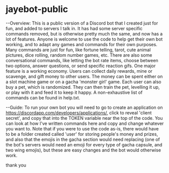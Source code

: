 # jayebot-public

--Overview:
This is a public version of a Discord bot that I created just for fun, and added to servers I talk in. It has had some server specific commands removed, but is otherwise pretty much the same, and now has a lot of features. Anyone is welcome to use the code to help get their own bot working, and to adapt any games and commands for their own purposes.
Many commands are just for fun, like fortune telling, tarot, cute animal pictures, dice rolling, random number games, etc. There are also some conversational commands, like letting the bot rate items, choose between two options, answer questions, or send specific reaction gifs.
One major feature is a working economy. Users can collect daily rewards, mine or scavenge, and gift money to other users. The money can be spent either on a slot machine game or on a gacha 'monster girl' game.
Each user can also buy a pet, which is randomized. They can then train the pet, levelling it up, or play with it and feed it to keep it happy.
A non-exhaustive list of commands can be found in help.txt.

--Guide:
To run your own bot you will need to go to create an application on https://discordapp.com/developers/applications/, click to reveal 'client secret', and copy that into the TOKEN variable near the top of the code. You can look at how I've written commands here and copy and change whatever you want to.
Note that if you were to use the code as-is, there would have to be a folder created called 'user' for storing people's money and prizes, and also that the emojis in the gacha section would need replacing (one of the bot's servers would need an emoji for every type of gacha capsule, and two wing emojis), but these are easy changes and the bot would otherwise work.

thank you
